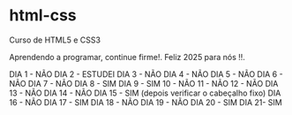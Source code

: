 # html-css
 Curso de HTML5 e CSS3

 Aprendendo a programar, continue firme!. Feliz 2025 para nós !!.

 DIA 1 - NÃO
 DIA 2 - ESTUDEI
 DIA 3 - NÃO 
 DIA 4 - NÃO
 DIA 5 - NÃO
 DIA 6 - NÃO 
 DIA 7 - NÃO
 DIA 8 - SIM
 DIA 9 - SIM
 10 - NÃO 
 11 - NÃO
 12 - NÃO
 DIA 13 - NÃO
 DIA 14 - NÃO
 DIA 15 - SIM (depois verificar o cabeçalho fixo)
 DIA 16 - NÃO
 DIA 17 - SIM
 DIA 18 - NÃO
 DIA 19 - NÃO
 DIA 20 - SIM
 DIA 21- SIM